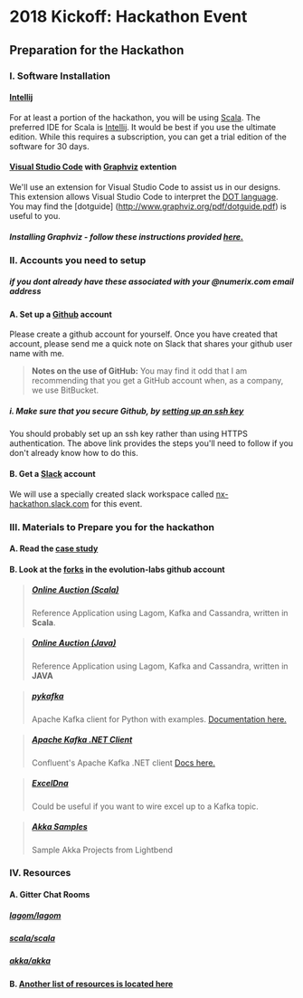 # 2018 Kickoff: Hackathon Event

## Preparation for the Hackathon

### I. Software Installation
#### [Intellij](https://www.jetbrains.com/idea/)
For at least a portion of the hackathon, you will be using [Scala](https://www.scala-lang.org/).  The preferred IDE for Scala is [Intellij](https://www.jetbrains.com/idea/).  It would be best if you use the ultimate edition.  While this requires a subscription, you can get a trial edition of the software for 30 days.
#### [Visual Studio Code](http://https://code.visualstudio.com) with [Graphviz](./doc/GraphViz.md) extention
We'll use an extension for Visual Studio Code to assist us in our designs.  This extension allows Visual Studio Code to interpret the [DOT language](https://graphviz.gitlab.io/_pages/doc/info/lang.html).  You may find the [dotguide] (http://www.graphviz.org/pdf/dotguide.pdf) is useful to you.
##### Installing Graphviz - follow these instructions provided [here.](./doc/GraphViz.md)


### II. Accounts you need to setup 
##### if you dont already have these associated with your @numerix.com email address

#### A. Set up a [Github](http://www.github.com) account
Please create a github account for yourself.  Once you have created that account, please send me a quick note on Slack that shares your github user name with me.
> **Notes on the use of GitHub:**  You may find it odd that I am recommending that you get a GitHub account when, as a company, we use BitBucket.  

##### i.  Make sure that you secure Github, by [setting up an ssh key](/doc/setting-up-ssh-windows.md)
You should probably set up an ssh key rather than using HTTPS authentication.  The above link provides the steps you'll need to follow if you don't already know how to do this.

#### B.  Get a [Slack](https://www.slack.com) account
We will use a specially created slack workspace called [nx-hackathon.slack.com](https://nx-hackathon.slack.com) for this event.


### III. Materials to Prepare you for the hackathon
#### A. Read the [case study](pre-read-case-study.md)
#### B. Look at the [forks](https://github.com/evolution-labs) in the evolution-labs github account
>##### [Online Auction (Scala)](https://github.com/evolution-labs/online->auction-scala) 
>Reference Application using Lagom, Kafka and Cassandra, written in **Scala**.

>##### [Online Auction (Java)](https://github.com/evolution-labs/online->auction-java)
>Reference Application using Lagom, Kafka and Cassandra, written in **JAVA**

>##### [pykafka](https://github.com/evolution-labs/pykafka)
>Apache Kafka client for Python with examples. [Documentation here.](http://pykafka.readthedocs.io/en/latest/)

>##### [Apache Kafka .NET Client](https://github.com/evolution->labs/confluent-kafka-dotnet)
>Confluent's Apache Kafka .NET client [Docs here.](https://docs.confluent.io/current/clients/confluent-kafka-dotnet/api/Confluent.Kafka.html)

>##### [ExcelDna](https://github.com/evolution-labs/ExcelDna)
>Could be useful if you want to wire excel up to a Kafka topic.

>##### [Akka Samples](https://github.com/evolution-labs/akka-samples)
>Sample Akka Projects from Lightbend





### IV. Resources
#### A. Gitter Chat Rooms
##### [lagom/lagom](https://gitter.im/lagom/lagom)
##### [scala/scala](https://gitter.im/scala/scala)
##### [akka/akka](https://gitter.im/akka/akka)

#### B. [Another list of resources is located here](/doc/resource-index.md)
